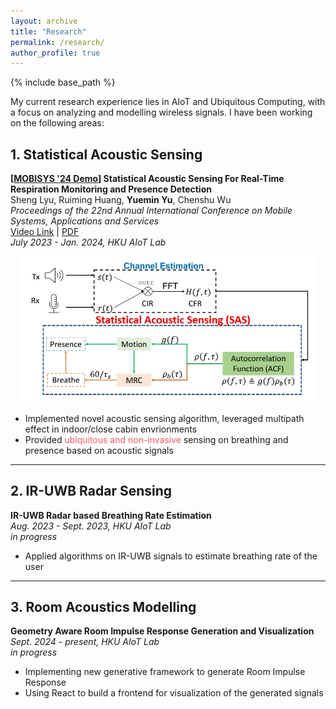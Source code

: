 ```yaml
---
layout: archive
title: "Research"
permalink: /research/
author_profile: true
---
```


{% include base_path %}

My current research experience lies in AIoT and Ubiquitous Computing, with a focus on analyzing and modelling wireless signals.  I have been working on the following areas:

## 1. Statistical Acoustic Sensing  

**[[MOBISYS '24 Demo](https://doi.org/10.1145/3643832.3661846)] Statistical Acoustic Sensing For Real-Time Respiration Monitoring and Presence Detection**  
Sheng Lyu, Ruiming Huang, **Yuemin Yu**, Chenshu Wu  
_Proceedings of the 22nd Annual International Conference on Mobile Systems, Applications and Services_  
[Video Link](https://youtu.be/1bxpXNwHGv0?si=1LY6nf2V-2FU37xz) | [PDF](/files/Lyu%20et%20al.%20-%202024%20-%20Demo%20Statistical%20Acoustic%20Sensing%20For%20Real-Time%20Respiration%20Monitoring%20and%20Presence%20Detection.pdf)  
_July 2023 - Jan. 2024, HKU AIoT Lab_  
<div style="margin: 1em 1em 1em 1em; text-align:center">
    <img src="/images/vecare.png" alt="Respiration Monitoring" width="500">
</div>

- Implemented novel acoustic sensing algorithm, leveraged multipath effect in indoor/close cabin envrionments  
- Provided <span style="color:#ee5f5b">ubiquitous and non-invasive</span> sensing on breathing and presence based on acoustic signals

***

## 2. IR-UWB Radar Sensing

**IR-UWB Radar based Breathing Rate Estimation**  
_Aug. 2023 - Sept. 2023, HKU AIoT Lab_  
_in progress_  

- Applied algorithms on IR-UWB signals to estimate breathing rate of the user

***

## 3. Room Acoustics Modelling

**Geometry Aware Room Impulse Response Generation and Visualization**  
_Sept. 2024 - present, HKU AIoT Lab_  
_in progress_  

- Implementing new generative framework to generate Room Impulse Response
- Using React to build a frontend for visualization of the generated signals
